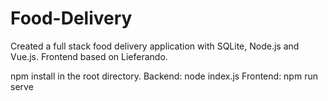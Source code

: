 # Food-Delivery
Created a full stack food delivery application with SQLite, Node.js and Vue.js. Frontend based on Lieferando. 

npm install in the root directory.
Backend: node index.js
Frontend: npm run serve

